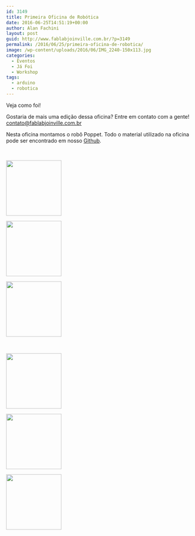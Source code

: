 ```yaml
---
id: 3149
title: Primeira Oficina de Robótica
date: 2016-06-25T14:51:19+00:00
author: Alan Fachini
layout: post
guid: http://www.fablabjoinville.com.br/?p=3149
permalink: /2016/06/25/primeira-oficina-de-robotica/
image: /wp-content/uploads/2016/06/IMG_2240-150x113.jpg
categories:
  - Eventos
  - Já Foi
  - Workshop
tags:
  - arduino
  - robotica
---
```

Veja como foi!

<!--more-->

Gostaria de mais uma edição dessa oficina? Entre em contato com a gente! <contato@fablabjoinville.com.br>

Nesta oficina montamos o robô Poppet. Todo o material utilizado na oficina pode ser encontrado em nosso [Github](https://github.com/fablabjoinville/poppet).

<center>
  <br />
</center>

<div id='gallery-1' class='gallery galleryid-3149 gallery-columns-3 gallery-size-thumbnail'>
  <dl class='gallery-item'>
    <dt class='gallery-icon landscape'>
      <a href='http://www.fablabjoinville.com.br/2016/06/25/primeira-oficina-de-robotica/img_2240/'><img width="150" height="150" src="http://www.fablabjoinville.com.br/wp-content/uploads/2016/06/IMG_2240-150x150.jpg" class="attachment-thumbnail size-thumbnail" alt="" /></a>
    </dt>
  </dl>
  
  <dl class='gallery-item'>
    <dt class='gallery-icon landscape'>
      <a href='http://www.fablabjoinville.com.br/2016/06/25/primeira-oficina-de-robotica/13438934_10206395825190043_624591755915248593_n/'><img width="150" height="150" src="http://www.fablabjoinville.com.br/wp-content/uploads/2016/06/13438934_10206395825190043_624591755915248593_n-150x150.jpg" class="attachment-thumbnail size-thumbnail" alt="" /></a>
    </dt>
  </dl>
  
  <dl class='gallery-item'>
    <dt class='gallery-icon portrait'>
      <a href='http://www.fablabjoinville.com.br/2016/06/25/primeira-oficina-de-robotica/13452994_10155080088903538_669838957_o/'><img width="150" height="150" src="http://www.fablabjoinville.com.br/wp-content/uploads/2016/06/13452994_10155080088903538_669838957_o-150x150.jpg" class="attachment-thumbnail size-thumbnail" alt="" /></a>
    </dt>
  </dl>
  
  <br style="clear: both" />
  
  <dl class='gallery-item'>
    <dt class='gallery-icon landscape'>
      <a href='http://www.fablabjoinville.com.br/2016/06/25/primeira-oficina-de-robotica/img_2238/'><img width="150" height="150" src="http://www.fablabjoinville.com.br/wp-content/uploads/2016/06/IMG_2238-150x150.jpg" class="attachment-thumbnail size-thumbnail" alt="" /></a>
    </dt>
  </dl>
  
  <dl class='gallery-item'>
    <dt class='gallery-icon landscape'>
      <a href='http://www.fablabjoinville.com.br/2016/06/25/primeira-oficina-de-robotica/13497813_925814750880230_1735597692287094414_o/'><img width="150" height="150" src="http://www.fablabjoinville.com.br/wp-content/uploads/2016/06/13497813_925814750880230_1735597692287094414_o-150x150.jpg" class="attachment-thumbnail size-thumbnail" alt="" /></a>
    </dt>
  </dl>
  
  <dl class='gallery-item'>
    <dt class='gallery-icon landscape'>
      <a href='http://www.fablabjoinville.com.br/2016/06/25/primeira-oficina-de-robotica/img_2226/'><img width="150" height="150" src="http://www.fablabjoinville.com.br/wp-content/uploads/2016/06/IMG_2226-150x150.jpg" class="attachment-thumbnail size-thumbnail" alt="" /></a>
    </dt>
  </dl>
  
  <br style="clear: both" />
</div>